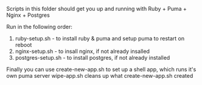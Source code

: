 Scripts in this folder should get you up and running with Ruby + Puma + Nginx + Postgres

Run in the following order:
1) ruby-setup.sh - to install ruby & puma and setup puma to restart on reboot
2) nginx-setup.sh - to insall nginx, if not already insalled
3) postgres-setup.sh - to install postgres, if not already installed

Finally you can use create-new-app.sh to set up a shell app, which runs it's own puma server
wipe-app.sh cleans up what create-new-app.sh created
